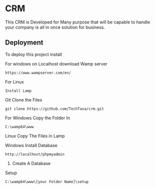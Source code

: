 
# CRM

This CRM is Developed for Many purpose that will be capable to handle your company is all in once solution for business.


## Deployment

To deploy this project install 

For windows on Localhost download Wamp server
```window
https://www.wampserver.com/en/
```

For Linux 
```Linux
Install Lamp
```

Git Clone the Files 
```git
git clone https://github.com/TechTasa/crm.git
```

For Windows Copy the Folder In 
```location
C:\wamp64\www
```
Linux Copy The Files in Lamp

Windows Install Database 
```localhost
http://localhost/phpmyadmin
```
1) Create A Database

Setup 
```setup
C:\wamp64\www\[your Folder Name]\setup
```

